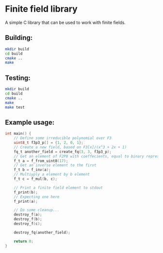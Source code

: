 Finite field library
====================

A simple C library that can be used to work with finite fields.

Building:
--------
```bash
mkdir build
cd build
cmake ..
make
```

Testing:
--------
```bash
mkdir build
cd build
cmake ..
make
make test
```

Example usage:
--------------
```c
int main() {
    // Define some irreducible polynomial over F3
    uint8_t f3p3_p[] = {1, 2, 0, 1};
    // Create a new field, based on F3[x]/(x^3 + 2x + 1)
    fq_t another_field = create_fq(3, 3, f3p3_p);
    // Get an element of F2P8 with coeffecients, equal to binary representation of 17
    f_t a = f_from_uint8(17);
    // Get an inverse element to the first
    f_t b = f_inv(a);
    // Multiyply a element by b element
    f_t c = f_mul(b, c);

    // Print a finite field element to stdout
    f_print(b);
    // Expecting one here
    f_print(a);

    // Do some cleanup...
    destroy_f(a);
    destroy_f(b);
    destroy_f(c);

    destroy_fq(another_field);

    return 0;
}
```

